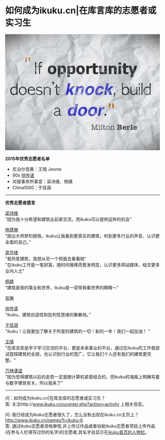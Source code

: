 # 如何成为ikuku.cn|在库言库的志愿者或实习生

![door](images/door.jpg)

**2015年优秀志愿者名单**   
* 尼泊尔竞赛：王晴 Jesme
* 90s [徐传语](http://www.ikuku.cn/user/31928)  
* 对接事务所事宜：梁诗维、杨婧
* China1000：于佳涵

-----


**优秀志愿者感言**  

[梁诗维](http://www.ikuku.cn/name/9703)  
“因为我十分希望和建筑业前辈交流，而ikuku可以提供这样的机会”  

[杨慧琳](http://www.ikuku.cn/name/9675)   
“跳出大师梦的桎梏，ikuku让我看到更真实的建筑，听到更多行业的声音，认识更全面的自己。”  

[晁华绪](http://www.ikuku.cn/name/9551)   
“我热爱建筑，我想从另一个侧面去看看她”  
"在ikuku工作是一笔财富，随时间推移而愈发明显，认识更多网站媒体，结交更多业内人士"  

[杨婧](http://www.ikuku.cn/user/17592)   
“建筑是我的事业和世界，ikuku是一双带我看世界的眼睛～”


[张琳](http://www.ikuku.cn/name/9555)


[徐传语](https://github.com/colormaco)   
“ikuku，建筑创造性和批判性思维的集散地。”   

[于佳涵](http://www.ikuku.cn/user/16843)    
"ikuku！让我更加了解关于所爱的建筑的一切！新的一年！我们一起加油！ "    



[王晴](http://www.ikuku.cn/post/81189)  
"在库言库是学子学习交流的平台，更是未来事业的平台，通过在ikuku的工作我尝试窥探建筑的全貌，也认识到行业的宽广。它让我们个人还有我们的建筑更完整。"  

[万林潇谊](http://www.ikuku.cn/name/9549)   
“因为觉得建筑以后的走势一定是跟计算机紧密结合的，而ikuku的海报上明确写着与数字建筑有关，所以我来了”   

----

问：如何成为ikuku.cn|在库言库的志愿者或实习生？    
答: 关注http://www.ikuku.cn/ucenter.php?action=activity 上相关信息。

问: 我已经成为ikuku志愿者很久了，怎么没有出现在ikuku.cn主页上？  http://www.ikuku.cn/names?t=ikuku-6  
答: 通过ikuku志愿者资格审核,并上传过作品或者协助ikuku志愿者项目上传作品(在参与人栏填写过你的名字)的志愿者,其名字会显示在[ikuku首页的人物栏](http://www.ikuku.cn/names?t=ikuku-6)。